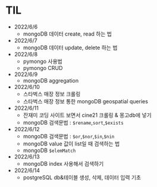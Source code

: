 # TIL

* 2022/6/6
  * mongoDB 데이터 create, read 하는 법
* 2022/6/7
  * mongoDB 데이터 update, delete 하는 법
* 2022/6/8
  * pymongo 사용법
  * pymongo CRUD
* 2022/6/9
  * mongoDB aggregation
* 2022/6/10
  * 스타벅스 매장 정보 크롤링
  * 스타벅스 매장 정보 통한 mongoDB geospatial queries
* 2022/6/11
  * 잔재미 코딩 사이트 보면서 cine21 크롤링 & 몽고db에 넣기
  * mongoDB 검색문법 : `$rename`,`sort`,`$exists` 
* 2022/6/12
  * mongoDB 검색문법 : `$or`,`$nor`,`$in`,`$nin`
  * mongoDB value 값이 list일 때 검색하는 법 
  * mongoDB `$elemMatch`
* 2022/6/13
  * mongoDB index 사용해서 검색하기
* 2022/6/14
  * postgreSQL db&테이블 생성, 삭제, 데이터 입력 기초
